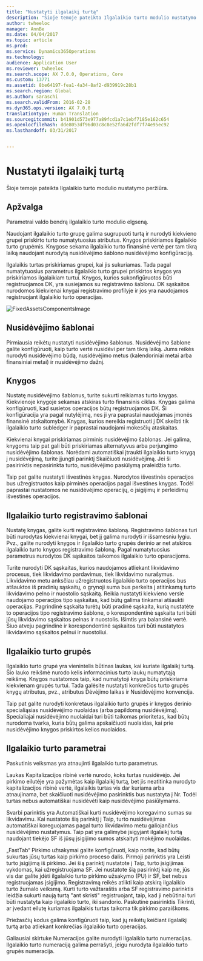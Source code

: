 ```yaml
---
title: "Nustatyti ilgalaikį turtą"
description: "Šioje temoje pateikta Ilgalaikio turto modulio nustatymo peržiūra."
author: twheeloc
manager: AnnBe
ms.date: 04/04/2017
ms.topic: article
ms.prod: 
ms.service: Dynamics365Operations
ms.technology: 
audience: Application User
ms.reviewer: twheeloc
ms.search.scope: AX 7.0.0, Operations, Core
ms.custom: 13771
ms.assetid: 8be64197-fea1-4a34-8af2-d939919c28b1
ms.search.region: Global
ms.author: saraschi
ms.search.validFrom: 2016-02-28
ms.dyn365.ops.version: AX 7.0.0
translationtype: Human Translation
ms.sourcegitcommit: b41901d573e977a89fcd1a7c1ebf7185e162c654
ms.openlocfilehash: dde8053df96d03c8c8e52fa6d2fdf7f74e95ec92
ms.lasthandoff: 03/31/2017


---
```


# <a name="set-up-fixed-assets"></a>Nustatyti ilgalaikį turtą

Šioje temoje pateikta Ilgalaikio turto modulio nustatymo peržiūra.

<a name="overview"></a>Apžvalga
--------
Parametrai valdo bendrą ilgalaikio turto modulio elgseną.

Naudojant ilgalaikio turto grupę galima sugrupuoti turtą ir nurodyti kiekvieno grupei priskirto turto numatytuosius atributus. Knygos priskiriamos ilgalaikio turto grupėmis. Knygose sekama ilgalaikio turto finansinė vertė per tam tikrą laiką naudojant nurodytą nusidėvėjimo šablono nusidėvėjimo konfigūraciją.

Ilgalaikis turtas priskiriamas grupei, kai jis sukuriamas. Tada pagal numatytuosius parametrus ilgalaikio turto grupei priskirtos knygos yra priskiriamos ilgalaikiam turtui. Knygos, kurios sukonfigūruotos būti registruojamos DK, yra susiejamos su registravimo šablonu. DK sąskaitos nurodomos kiekvienai knygai registravimo profilyje ir jos yra naudojamos registruojant ilgalaikio turto operacijas. 

![FixedAssetsComponentsImage](./media/FAComponents_Updated.png)

## <a name="depreciation-profiles"></a>Nusidėvėjimo šablonai
Pirmiausia reikėtų nustatyti nusidėvėjimo šablonus. Nusidėvėjimo šablone galite konfigūruoti, kaip turto vertė nusidėvi per tam tikrą laiką. Jums reikės nurodyti nusidėvėjimo būdą, nusidėvėjimo metus (kalendoriniai metai arba finansiniai metai) ir nusidėvėjimo dažnį.

## <a name="books"></a>Knygos
Nustatę nusidėvėjimo šablonus, turite sukurti reikiamas turto knygas. Kiekvienoje knygoje sekamas atskiras turto finansinis ciklas. Knygas galima konfigūruoti, kad susietos operacijos būtų registruojamos DK. Ši konfigūracija yra pagal nutylėjimą, nes ji yra paprastai naudojamas įmonės finansinė atskaitomybė. Knygas, kurios nereikia registruoti į DK skelbti tik ilgalaikio turto subledger ir paprastai naudojami mokesčių ataskaitas.

Kiekvienai knygai priskiriamas pirminis nusidėvėjimo šablonas. Jei galima, knygoms taip pat gali būti priskiriamas alternatyvus arba perjungimo nusidėvėjimo šablonas. Norėdami automatiškai įtraukti ilgalaikio turto knygą į nusidėvėjimą, turite įjungti parinktį Skaičiuoti nusidėvėjimą. Jei ši pasirinktis nepasirinkta turto, nusidėvėjimo pasiūlymą praleidžia turto.

Taip pat galite nustatyti išvestinės knygas. Nurodytos išvestinės operacijos bus užregistruotos kaip pirminės operacijos pagal išvestines knygas. Todėl paprastai nustatomos ne nusidėvėjimo operacijų, o įsigijimų ir perleidimų išvestinės operacijos.

## <a name="fixed-asset-posting-profiles"></a>Ilgalaikio turto registravimo šablonai
Nustatę knygas, galite kurti registravimo šabloną. Registravimo šablonas turi būti nurodytas kiekvienai knygai, bet jį galima nurodyti ir išsamesniu lygiu. Pvz., galite nurodyti knygos ir ilgalaikio turto grupės derinio ar net atskiros ilgalaikio turto knygos registravimo šabloną. Pagal numatytuosius parametrus nurodytos DK sąskaitos taikomos ilgalaikio turto operacijoms.

Turite nurodyti DK sąskaitas, kurios naudojamos atliekant likvidavimo procesus, tiek likvidavimo pardavimus, tiek likvidavimo nurašymus. Likvidavimo metu anksčiau užregistruotos ilgalaikio turto operacijos bus atšauktos iš pradinių sąskaitų, o grynoji suma bus perkelta į atitinkamą turto likvidavimo pelno ir nuostolio sąskaitą. Reikia nustatyti kiekvieno versle naudojamo operacijos tipo sąskaitas, kad būtų galima tinkamai atšaukti operacijas. Pagrindinė sąskaita turėtų būti pradinė sąskaita, kurią nustatėte to operacijos tipo registravimo šablone, o korespondentinė sąskaita turi būti jūsų likvidavimo sąskaitos pelnas ir nuostolis. Išimtis yra balansinė vertė. Šiuo atveju pagrindinė ir korespondentinė sąskaitos turi būti nustatytos likvidavimo sąskaitos pelnui ir nuostoliui.

## <a name="fixed-asset-groups"></a>Ilgalaikio turto grupės
Ilgalaikio turto grupė yra vienintelis būtinas laukas, kai kuriate ilgalaikį turtą. Šio lauko reikšmė nurodo kelis informacinius turto laukų numatytąją reikšmę. Knygos nustatomos taip, kad numatytoji knyga būtų priskiriama kiekvienam grupės turtui. Tada galėsite nustatyti konkrečios turto grupės knygų atributus, pvz., atributus Dėvėjimo laikas ir Nusidėvėjimo konvencija.

Taip pat galite nurodyti konkretaus ilgalaikio turto grupės ir knygos derinio specialiąsias nusidėvėjimo nuolaidas (arba papildomą nusidėvėjimą). Specialiajai nusidėvėjimo nuolaidai turi būti taikomas prioritetas, kad būtų nurodoma tvarka, kuria būtų galima apskaičiuoti nuolaidas, kai prie nusidėvėjimo knygos priskirtos kelios nuolaidos.

## <a name="fixed-asset-parameters"></a>Ilgalaikio turto parametrai
Paskutinis veiksmas yra atnaujinti ilgalaikio turto parametrus.

Laukas Kapitalizacijos ribinė vertė nurodo, koks turtas nusidėvėjo. Jei pirkimo eilutėje yra pažymėtas kaip ilgalaikį turtą, bet jis neatitinka nurodyto kapitalizacijos ribinė vertė, ilgalaikis turtas vis dar kuriama arba atnaujinama, bet skaičiuoti nusidėvėjimo pasirinktis bus nustatyta į Nr. Todėl turtas nebus automatiškai nusidėvėti kaip nusidėvėjimo pasiūlymams.

Svarbi parinktis yra Automatiškai kurti nusidėvėjimo koregavimo sumas su likvidavimu. Kai nustatote šią parinktį į Taip, turto nusidėvėjimas automatiškai koreguojamas pagal turto likvidavimo metu galiojančius nusidėvėjimo nustatymus. Taip pat yra galimybė įsigyjant ilgalaikį turtą naudojant tiekėjo SF iš jūsų įsigijimo sumos atskaityti mokėjimo nuolaidas.

„FastTab“ Pirkimo užsakymai galite konfigūruoti, kaip norite, kad būtų sukurtas jūsų turtas kaip pirkimo proceso dalis. Pirmoji parinktis yra Leisti turto įsigijimą iš pirkimo. Jei šią parinktį nustatote į Taip, turto įsigijimas vykdomas, kai užregistruojama SF. Jei nustatote šią pasirinktį kaip ne, jūs vis dar galite įdėti ilgalaikio turto pirkimo užsakymo (PU) ir SF, bet nebus registruojamas įsigijimo. Registravimą reikės atlikti kaip atskirą ilgalaikio turto žurnalo veiksmą. Kurti turto važtaraštis arba SF registravimo parinktis leidžia sukurti naują turtą "ant skristi" registruojant, taip, kad ji nebūtinai turi būti nustatyta kaip ilgalaikio turto, iki sandorio. Paskutinė pasirinktis Tikrinti, ar įvedant eilutę kuriamas ilgalaikis turtas taikoma tik pirkimo paraiškoms.

Priežasčių kodus galima konfigūruoti taip, kad jų reikėtų keičiant ilgalaikį turtą arba atliekant konkrečias ilgalaikio turto operacijas.

Galiausiai skirtuke Numeracijos galite nurodyti ilgalaikio turto numeracijas. Ilgalaikio turto numeraciją galima perrašyti, jeigu nurodyta ilgalaikio turto grupės numeracija.



